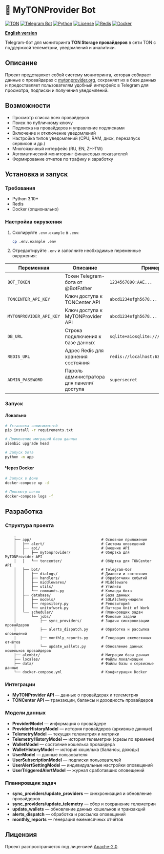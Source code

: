 # 🤖 MyTONProvider Bot

[![TON](https://img.shields.io/badge/TON-grey?logo=TON\&logoColor=40AEF0)](https://ton.org)
[![Telegram Bot](https://img.shields.io/badge/Bot-grey?logo=telegram)](https://core.telegram.org/bots)
[![Python](https://img.shields.io/badge/Python-3.10-blue.svg)](https://www.python.org/downloads/release/python-3100/)
[![License](https://img.shields.io/github/license/nessshon/mytonprovider-bot)](https://github.com/nessshon/mytonprovider-bot/blob/master/LICENSE)
[![Redis](https://img.shields.io/badge/Redis-Yes?logo=redis\&color=white)](https://redis.io/)
[![Docker](https://img.shields.io/badge/Docker-blue?logo=docker\&logoColor=white)](https://www.docker.com/)

**[English version](README.md)**

Telegram-бот для мониторинга **TON Storage провайдеров** в сети TON с поддержкой телеметрии, уведомлений и аналитики.

## Описание

Проект представляет собой систему мониторинга, которая собирает данные о провайдерах
с [mytonprovider.org](https://mytonprovider.org), сохраняет их в базе данных и предоставляет пользователям удобный
интерфейс в Telegram для просмотра, подписки и получения уведомлений.

## Возможности

* Просмотр списка всех провайдеров
* Поиск по публичному ключу
* Подписка на провайдеров и управление подписками
* Включение и отключение уведомлений
* Настройка типов уведомлений (CPU, RAM, диск, перезапуск сервисов и др.)
* Многоязычный интерфейс (RU, EN, ZH-TW)
* Автоматический мониторинг финансовых показателей
* Формирование отчетов по трафику и заработку

## Установка и запуск

### Требования

* Python 3.10+
* Redis
* Docker (опционально)

### Настройка окружения

1. Скопируйте `.env.example` в `.env`:

   ```bash
   cp .env.example .env
   ```

2. Отредактируйте `.env` и заполните необходимые переменные окружения:

| Переменная              | Описание                                 | Пример значения                               |
|-------------------------|------------------------------------------|-----------------------------------------------|
| `BOT_TOKEN`             | Токен Telegram-бота от @BotFather        | `1234567890:AAE...`                           |
| `TONCENTER_API_KEY`     | Ключ доступа к TONCenter API             | `abcd1234efgh5678...`                         |
| `MYTONPROVIDER_API_KEY` | Ключ доступа к MyTONProvider API         | `abcd1234efgh5678...`                         |
| `DB_URL`                | Строка подключения к базе данных         | `sqlite+aiosqlite:///./data/database.sqlite3` |
| `REDIS_URL`             | Адрес Redis для хранения состояния       | `redis://localhost:6379/0`                    |
| `ADMIN_PASSWORD`        | Пароль администратора для панели/доступа | `supersecret`                                 |

### Запуск

#### Локально

```bash
# Установка зависимостей
pip install -r requirements.txt

# Применение миграций базы данных
alembic upgrade head

# Запуск бота
python -m app
```

#### Через Docker

```bash
# Запуск в фоне
docker-compose up -d

# Просмотр логов
docker-compose logs -f
```

## Разработка

### Структура проекта

```
    .
    ├── app/                                # Основное приложение
    │   ├── alert/                          # Система оповещений
    │   ├── api/                            # Внешние API
    │   │   ├── mytonprovider/              # Обёртка для MyTONProvider API
    │   │   └── toncenter/                  # Обёртка для TONCenter API
    │   ├── bot/                            # Telegram-бот
    │   │   ├── dialogs/                    # Диалоги и состояния
    │   │   ├── handlers/                   # Обработчики событий
    │   │   ├── middlewares/                # Middleware
    │   │   ├── utils/                      # Утилиты
    │   │   └── commands.py                 # Команды бота
    │   ├── database/                       # База данных
    │   │   ├── models/                     # SQLAlchemy-модели
    │   │   ├── repository.py               # Репозиторий
    │   │   └── unitofwork.py               # Паттерн Unit of Work
    │   └── scheduler/                      # Планировщик задач
    │       └── jobs/                       # Фоновые задачи
    │           ├── sync_providers/         # Задачи синхронизации провайдеров
    │           ├── alerts_dispatch.py      # Обработка и рассылка оповещений
    │           ├── monthly_reports.py      # Генерация ежемесячных отчётов
    │           └── update_wallets.py       # Обновление данных кошельков провайдеров
    ├── alembic/                            # Миграции базы данных
    ├── locales/                            # Файлы локализации
    ├── data/                               # Файлы базы и сервисные данные
    └── docker-compose.yml                  # Конфигурация Docker
```

### Интеграции

* **MyTONProvider API** — данные о провайдерах и телеметрия
* **TONCenter API** — транзакции, балансы и доходность провайдеров

### Модели данных

* **ProviderModel** — информация о провайдере
* **ProviderHistoryModel** — история провайдеров (архивные данные)
* **TelemetryModel** — текущая телеметрия и метрики
* **TelemetryHistoryModel** — история телеметрии (срезы по времени)
* **WalletModel** — состояние кошелька провайдера
* **WalletHistoryModel** — история кошелька (балансы, доходы)
* **UserModel** — данные пользователя
* **UserSubscriptionModel** — подписки пользователей
* **UserAlertSettingModel** — индивидуальные настройки оповещений
* **UserTriggeredAlertModel** — журнал сработавших оповещений

### Планировщик задач

* **sync_providers/update_providers** — синхронизация и обновление провайдеров
* **sync_providers/update_telemetry** — сбор и сохранение телеметрии
* **update_wallets** — обновление данных кошельков и транзакций
* **alerts_dispatch** — обработка и рассылка оповещений
* **monthly_reports** — генерация ежемесячных отчётов

## Лицензия

Проект распространяется под лицензией [Apache-2.0](LICENSE).
